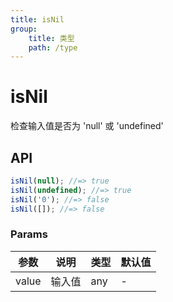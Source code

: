 ```yaml
---
title: isNil
group:
    title: 类型
    path: /type
---
```


# isNil

检查输入值是否为 'null' 或 'undefined'

## API

```ts
isNil(null); //=> true
isNil(undefined); //=> true
isNil('0'); //=> false
isNil([]); //=> false
```

### Params

| 参数  | 说明   | 类型 | 默认值 |
| ----- | ------ | ---- | ------ |
| value | 输入值 | any  | -      |
